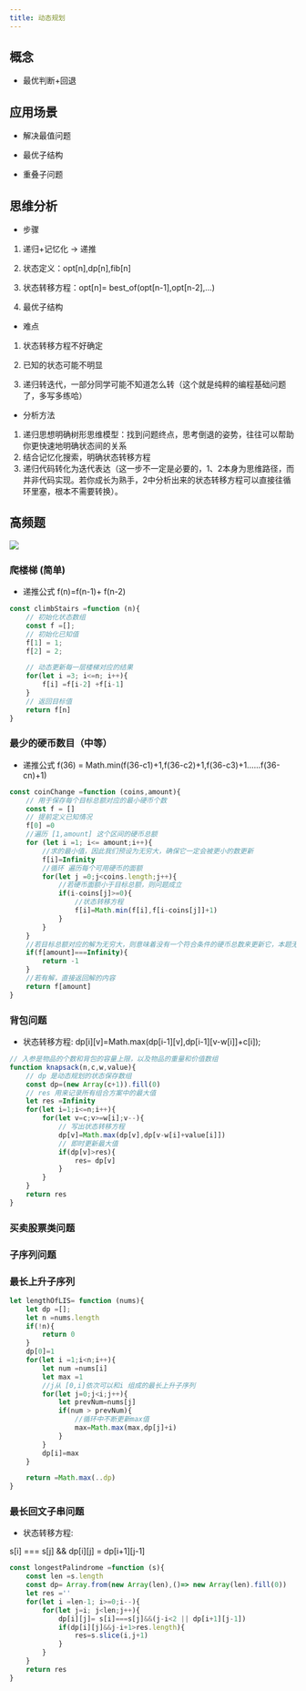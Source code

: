 ```yaml
---
title: 动态规划
---
```


## 概念

- 最优判断+回退

## 应用场景

- 解决最值问题

- 最优子结构

- 重叠子问题

## 思维分析

- 步骤

1. 递归+记忆化 -> 递推

2. 状态定义：opt[n],dp[n],fib[n]

3. 状态转移方程：opt[n]= best_of(opt[n-1],opt[n-2],...)

4. 最优子结构

- 难点

1. 状态转移方程不好确定

2. 已知的状态可能不明显

3. 递归转迭代，一部分同学可能不知道怎么转（这个就是纯粹的编程基础问题了，多写多练哈）

- 分析方法

1. 递归思想明确树形思维模型：找到问题终点，思考倒退的姿势，往往可以帮助你更快速地明确状态间的关系
2. 结合记忆化搜索，明确状态转移方程
3. 递归代码转化为迭代表达（这一步不一定是必要的，1、2本身为思维路径，而并非代码实现。若你成长为熟手，2中分析出来的状态转移方程可以直接往循环里塞，根本不需要转换）。

## 高频题

![](https://vp-blog-img.oss-cn-shanghai.aliyuncs.com/2021/algorithm/leetcode/dp.png)

### 爬楼梯 (简单)

- 递推公式 f(n)=f(n-1)+ f(n-2)

```js
const climbStairs =function (n){
    // 初始化状态数组
    const f =[];
    // 初始化已知值
    f[1] = 1;
    f[2] = 2;

    // 动态更新每一层楼梯对应的结果
    for(let i =3; i<=n; i++){
        f[i] =f[i-2] +f[i-1]
    }
    // 返回目标值
    return f[n]
}

```

### 最少的硬币数目（中等）

- 递推公式 f(36) = Math.min(f(36-c1)+1,f(36-c2)+1,f(36-c3)+1......f(36-cn)+1)

```js
const coinChange =function (coins,amount){
    // 用于保存每个目标总额对应的最小硬币个数
    const f = []
    // 提前定义已知情况
    f[0] =0
    //遍历 [1,amount] 这个区间的硬币总额
    for (let i =1; i<= amount;i++){
        //求的最小值，因此我们预设为无穷大，确保它一定会被更小的数更新
        f[i]=Infinity
        //循环 遍历每个可用硬币的面额
        for(let j =0;j<coins.length;j++){
            //若硬币面额小于目标总额，则问题成立
            if(i-coins[j]>=0){
                //状态转移方程
                f[i]=Math.min(f[i],f[i-coins[j]]+1)
            }
        }
    }
    //若目标总额对应的解为无穷大，则意味着没有一个符合条件的硬币总数来更新它，本题无解，返回-1
    if(f[amount]===Infinity){
        return -1
    }
    //若有解，直接返回解的内容
    return f[amount]
}

```

### 背包问题

- 状态转移方程: dp[i][v]=Math.max(dp[i-1][v],dp[i-1][v-w[i]]+c[i]);

```js
// 入参是物品的个数和背包的容量上限，以及物品的重量和价值数组
function knapsack(n,c,w,value){
    // dp 是动态规划的状态保存数组
    const dp=(new Array(c+1)).fill(0)
    // res 用来记录所有组合方案中的最大值
    let res =Infinity
    for(let i=1;i<=n;i++){
        for(let v=c;v>=w[i];v--){
            // 写出状态转移方程
            dp[v]=Math.max(dp[v],dp[v-w[i]+value[i]])
            // 即时更新最大值
            if(dp[v]>res){
                res= dp[v]
            }   
        }
    }
    return res
}

```

### 买卖股票类问题


### 子序列问题

### 最长上升子序列

```js
let lengthOfLIS= function (nums){
    let dp =[];
    let n =nums.length
    if(!n){
        return 0
    }
    dp[0]=1
    for(let i =1;i<n;i++){
        let num =nums[i]
        let max =1
        //j从 [0,i]依次可以和i 组成的最长上升子序列
        for(let j=0;j<i;j++){
            let prevNum=nums[j]
            if(num > prevNum){
                //循环中不断更新max值
                max=Math.max(max,dp[j]+i)
            }
        }
        dp[i]=max
    }

    return =Math.max(..dp)
}

```

### 最长回文子串问题

- 状态转移方程:

s[i] === s[j] && dp[i][j] = dp[i+1][j-1]

```js
const longestPalindrome =function (s){
    const len =s.length
    const dp= Array.from(new Array(len),()=> new Array(len).fill(0))
    let res =''
    for(let i =len-1; i>=0;i--){
        for(let j=i; j<len;j++){    
            dp[i][j]= s[i]===s[j]&&(j-i<2 || dp[i+1][j-1])
            if(dp[i][j]&&j-i+1>res.length){
                res=s.slice(i,j+1)
            }
        }
    }
    return res
}

```
